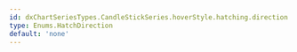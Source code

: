 ```yaml
---
id: dxChartSeriesTypes.CandleStickSeries.hoverStyle.hatching.direction
type: Enums.HatchDirection
default: 'none'
---
```

